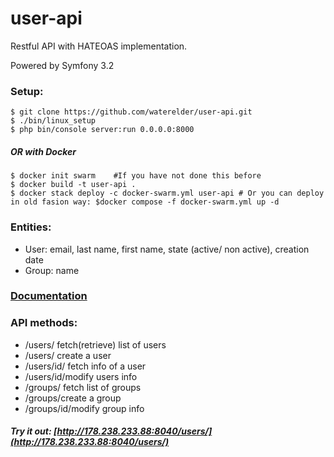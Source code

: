 user-api
========
Restful API with HATEOAS implementation.

Powered by Symfony 3.2

### Setup:
```
$ git clone https://github.com/waterelder/user-api.git
$ ./bin/linux_setup
$ php bin/console server:run 0.0.0.0:8000
```
##### OR with Docker

```
$ docker init swarm    #If you have not done this before
$ docker build -t user-api .
$ docker stack deploy -c docker-swarm.yml user-api # Or you can deploy in old fasion way: $docker compose -f docker-swarm.yml up -d
```


### Entities:
- User: email, last name, first name, state (active/ non active),
creation
date
- Group: name


###  [Documentation](docs/DOCS.md)

### API methods:
- /users/ fetch(retrieve) list of users
- /users/ create a user
- /users/id/ fetch info of a user
- /users/id/modify users info
- /groups/ fetch list of groups
- /groups/create a group
- /groups/id/modify group info





##### Try it out: [http://178.238.233.88:8040/users/](http://178.238.233.88:8040/users/)





